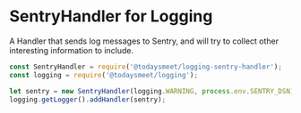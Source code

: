 # SentryHandler for Logging

A Handler that sends log messages to Sentry, and will try to collect
other interesting information to include.


```js
const SentryHandler = require('@todaysmeet/logging-sentry-handler');
const logging = require('@todaysmeet/logging');

let sentry = new SentryHandler(logging.WARNING, process.env.SENTRY_DSN);
logging.getLogger().addHandler(sentry);
```
